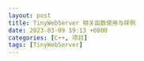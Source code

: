```yaml
---
layout: post
title: TinyWebServer 相关函数使用与样例
date: 2023-03-09 19:13 +0800
categories: [C++, 项目]
tags: [TinyWebServer]
---
```


